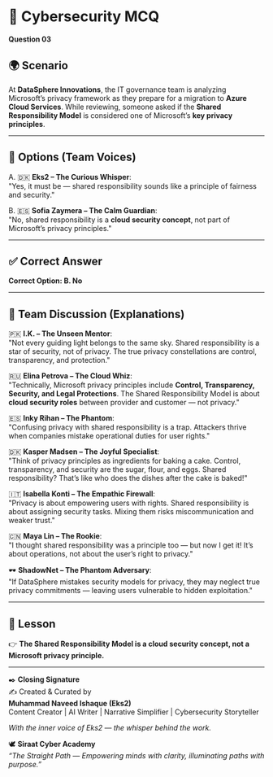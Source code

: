 # 🔐 Cybersecurity MCQ

**Question 03**

## 🌍 Scenario
At **DataSphere Innovations**, the IT governance team is analyzing Microsoft’s privacy framework as they prepare for a migration to **Azure Cloud Services**. While reviewing, someone asked if the **Shared Responsibility Model** is considered one of Microsoft’s **key privacy principles**.  

---

## 📝 Options (Team Voices)

A. 🇩🇰 **Eks2 – The Curious Whisper**:  
"Yes, it must be — shared responsibility sounds like a principle of fairness and security."  

B. 🇪🇸 **Sofia Zaymera – The Calm Guardian**:  
"No, shared responsibility is a **cloud security concept**, not part of Microsoft’s privacy principles."  

---

## ✅ Correct Answer
**Correct Option: B. No**  

---

## 💬 Team Discussion (Explanations)

🇵🇰 **I.K. – The Unseen Mentor**:  
"Not every guiding light belongs to the same sky. Shared responsibility is a star of security, not of privacy. The true privacy constellations are control, transparency, and protection."  

🇷🇺 **Elina Petrova – The Cloud Whiz**:  
"Technically, Microsoft privacy principles include **Control, Transparency, Security, and Legal Protections**. The Shared Responsibility Model is about **cloud security roles** between provider and customer — not privacy."  

🇪🇸 **Inky Rihan – The Phantom**:  
"Confusing privacy with shared responsibility is a trap. Attackers thrive when companies mistake operational duties for user rights."  

🇩🇰 **Kasper Madsen – The Joyful Specialist**:  
"Think of privacy principles as ingredients for baking a cake. Control, transparency, and security are the sugar, flour, and eggs. Shared responsibility? That’s like who does the dishes after the cake is baked!"  

🇮🇹 **Isabella Konti – The Empathic Firewall**:  
"Privacy is about empowering users with rights. Shared responsibility is about assigning security tasks. Mixing them risks miscommunication and weaker trust."  

🇨🇳 **Maya Lin – The Rookie**:  
"I thought shared responsibility was a principle too — but now I get it! It’s about operations, not about the user’s right to privacy."  

🕶️ **ShadowNet – The Phantom Adversary**:  
"If DataSphere mistakes security models for privacy, they may neglect true privacy commitments — leaving users vulnerable to hidden exploitation."  

---

## 🌟 Lesson
👉 **The Shared Responsibility Model is a cloud security concept, not a Microsoft privacy principle.**

---

✒️ **Closing Signature**  
✍️ Created & Curated by  
**Muhammad Naveed Ishaque (Eks2)**  
Content Creator | AI Writer | Narrative Simplifier | Cybersecurity Storyteller  

_With the inner voice of Eks2 — the whisper behind the work._  

🕊️ **Siraat Cyber Academy**  
*“The Straight Path — Empowering minds with clarity, illuminating paths with purpose.”*  
